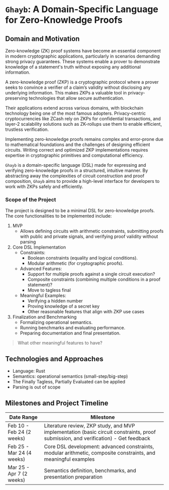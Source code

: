 # `Ghayb`: A Domain-Specific Language for Zero-Knowledge Proofs

## Domain and Motivation

Zero-knowledge (ZK) proof systems have become an essential component in modern cryptographic applications, particularly in scenarios demanding strong privacy guarantees. These systems enable a prover to demonstrate knowledge of a statement's truth without exposing any additional information.

A zero-knowledge proof (ZKP) is a cryptographic protocol where a prover seeks to convince a verifier of a claim’s validity without disclosing any underlying information. This makes ZKPs a valuable tool in privacy-preserving technologies that allow secure authentication.

Their applications extend across various domains, with blockchain technology being one of the most famous adopters. Privacy-centric cryptocurrencies like ZCash rely on ZKPs for confidential transactions, and layer-2 scalability solutions such as ZK-rollups use them to enable efficient, trustless verification.

Implementing zero-knowledge proofs remains complex and error-prone due to mathematical foundations and the challenges of designing efficient circuits. Writing correct and optimized ZKP implementations requires expertise in cryptographic primitives and computational efficiency.

`Ghayb` is a domain-specific language (DSL) made for expressing and verifying zero-knowledge proofs in a structured, intuitive manner. By abstracting away the complexities of circuit construction and proof composition, `Ghayb` aims to provide a high-level interface for developers to work with ZKPs safely and efficiently.

### Scope of the Project

The project is designed to be a minimal DSL for zero-knowledge proofs. The core functionalities to be implemented include:

1. MVP
	- Allows defining circuits with arithmetic constraints, submitting proofs with public and private signals, and verifying proof validity without parsing
2. Core DSL Implementation 
    - Constraints:
        - Boolean constraints (equality and logical conditions).
        - Modular arithmetic (for cryptographic proofs).
    - Advanced Features:
        - Support for multiple proofs against a single circuit execution?
        - Composite constraints (combining multiple conditions in a proof statement)?
        - Move to tagless final
    - Meaningful Examples:
        - Verifying a hidden number
        - Proving knowledge of a secret key
        - Other reasonable features that align with ZKP use cases
3. Finalization and Benchmarking
    - Formalizing operational semantics.
    - Running benchmarks and evaluating performance.
    - Preparing documentation and final presentation.
> What other meaningful features to have?
## Technologies and Approaches
- Language: Rust
- Semantics: operational semantics (small-step/big-step)
- The Finally Tagless, Partially Evaluated can be applied
- Parsing is out of scope

## Milestones and Project Timeline

| Date Range                | Milestone                                                                                                                           |
| ------------------------- | ----------------------------------------------------------------------------------------------------------------------------------- |
| Feb 10 - Feb 24 (2 weeks) | Literature review, ZKP study, and MVP implementation (basic circuit constraints, proof submission, and verification) - Get feedback |
| Feb 25 - Mar 24 (4 weeks) | Core DSL development: advanced constraints, modular arithmetic, composite constraints, and meaningful examples                      |
| Mar 25 - Apr 7 (2 weeks)  | Semantics definition, benchmarks, and presentation preparation                                                                      |

